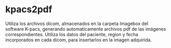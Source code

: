 # kpacs2pdf

Utiliza los archivos dicom, almacenados en la carpeta Imagebox del software K-pacs, generando automaticamente archivos pdf de las imágenes correspondientes. Utiliza los datos del paciente, region y fecha incorporados en cada dicom, para insertarlos en la imagen adquirida.